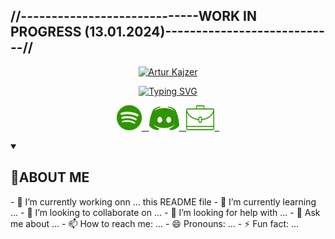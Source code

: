 <!DOCTYPE html>
<html lang="en">
<head>
    <meta charset="UTF-8">
    <meta name="viewport" content="width=device-width, initial-scale=1.0">
    <link rel="stylesheet" href="style.css">
</head>
<!-- CONSTRUCTION -->
<p text-align='center'>
    <h2>//-----------------------------WORK IN PROGRESS (13.01.2024)----------------------------//</h3>
</p>

<!-- KTO JA -->
<p align='center'>
<a href='https://d183lnwxwyo5i2.cloudfront.net/e3p2cx%2Fpreview%2F55303009%2Fmain_large.png?response-content-disposition=inline%3Bfilename%3D%22main_large.png%22%3B&response-content-type=image%2Fpng&Expires=1704630390&Signature=SIGFXx5SjPn5im2Pwd~uMZlb7R92FFb7CDeiUjNDxMNDV8wGMwFIlzYQZZmFzd-WBXei0JywwGEQpTs7l0T5CkhNyCVMHpRl1~jElNNG5iXULfqusbLyTUA9Lme2b1ImM4WQatidf72HDMdRWhSwOpxL5tUnZgShpXGfcE9SkvaGAzh5tetUq2BUsEOE5UtECiW1uz3W~Pbk4LzKpo7tEeFuKC78fUaewG-mk8wxXXMbppsE58bbGNccIRrTmIbfsxJIFfm4V7Ct0FvUo-dHngsXEknQU14TihCe~6UM6P~QRrBiXjJh~FLMVSqQQy1kkt00BqmY0wE5SpCJhLK78Q__&Key-Pair-Id=APKAJT5WQLLEOADKLHBQ'>
<img width='170' height='25' src='https://d3fopzgcfbf6a3.cloudfront.net/i55xbx%2Fpreview%2F55302809%2Fmain_large.png?response-content-disposition=inline%3Bfilename%3D%22main_large.png%22%3B&response-content-type=image%2Fpng&Expires=1704629464&Signature=gRF3TdfV3AjIXb3rRXAffqYR126XaMKP38ximpa6dICfYEfUBok9bV2lv4Y~IrooKaXBuAkJThZ~KxlI~BnjKXn8N8OaYA9wIawUn4I5iKpMHGN4fTGXuPWrZankG6uYrT4tFAf1sYEHD0~uqtx9Jv47~Oaq7VI2SMeRVrAD4jmc1zKHcdO0PQC~uCIz6YPd2h5SJWQk1RzI-ijNnMl0I9BAx7mUhIWKS87MP3uaRMXOkBAtWErV7BjBos5NQKDYEjATFQDFOTfRQefplLeERlrf-oWa0TCBstN-6A5L-go4DjUlO-l3U8iYls~FPDr~1PTtHwnH94BrwuEeJSkCgQ__&Key-Pair-Id=APKAJT5WQLLEOADKLHBQ' alt='Artur Kajzer'>
</a>

<!-- TYPING TEXT -->
<p align='center'>
  <a href="https://git.io/typing-svg" target="_blank"><img src="https://readme-typing-svg.demolab.com?font=Allerta&size=21&duration=4000&pause=1000&color=339406&center=true&random=false&width=435&lines=IT+high-school+student.;Coding+enthusiast.;(someday)+full-stack+web+developer.;Digital+artist.;" alt="Typing SVG" /></a>
  
<!-- SOCIAL MEDIA -->
<p align='center'>
  
  <!-- SPOTIFY -->
  <a href='https://open.spotify.com/user/3lve5iipdzcxild8ey2dxtdli?si=723d70ab90b84724' target="_blank">
  <img src='https://raw.githubusercontent.com/Kajzerooo/Kajzerooo/main/spotify.png' alt='Spotify Profile' width='40' height='40' border="0">&nbsp&nbsp
  
  <!-- DISCORD -->
  <a href='https://jpst.it/3xPvc'>
  <img src='https://raw.githubusercontent.com/Kajzerooo/Kajzerooo/main/discord.png' alt='Discord' width='48' height='38' border="0">&nbsp&nbsp

  <!-- PORTFOLIO -->
  <a href='https://erengy.github.io/under-construction/' target="_blank">
  <img src='https://raw.githubusercontent.com/Kajzerooo/Kajzerooo/main/Business_(48).png' alt='Graphics portfolio' width='45' height='40' border="0">&nbsp&nbsp
</p>

</a>

<details open>
    <summary><h2>👋ABOUT ME</h2></summary>
- 🔭 I’m currently working onn ... this README file
- 🌱 I’m currently learning ...
- 👯 I’m looking to collaborate on ...
- 🤔 I’m looking for help with ...
- 💬 Ask me about ...
- 📫 How to reach me: ...
- 😄 Pronouns: ...
- ⚡ Fun fact: ...
</details>




<!-- <a href="https://www.vecteezy.com/free-vector/portfolio-icon">Portfolio Icon Vectors by Vecteezy</a> -->
<!-- <style>
  div#user-content-socialmedia {
    text-align: center;
}
</style> -->
